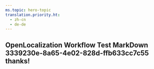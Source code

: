 ```yaml
---
ms.topic: hero-topic
translation.priority.ht: 
  - zh-cn
  - de-de
---
```

## OpenLocalization Workflow Test MarkDown 3339230e-8a65-4e02-828d-ffb633cc7c55 thanks!
